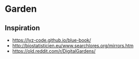 # Garden


## Inspiration

* https://lyz-code.github.io/blue-book/
* http://biostatisticien.eu/www.searchlores.org/mirrors.htm
* https://old.reddit.com/r/DigitalGardens/
